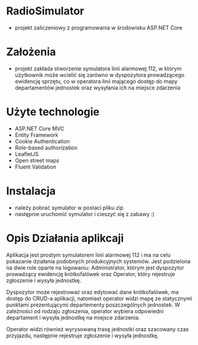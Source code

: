 # RadioSimulator
- projekt zaliczeniowy z programowania w środowisku ASP.NET Core

# Założenia
- projekt zakłada stworzenie symulatora linii alarmowej 112, w którym użytkownik może wcielić się zarówno w dyspozytora prowadzącego ewidencję sprzętu, co w operatora linii mającego dostęp do mapy departamentów jednostek oraz wysyłania ich na miejsce zdarzenia

# Użyte technologie
- ASP.NET Core MVC
- Entity Framework
- Cookie Authentication
- Role-based authorization
- LeafletJS
- Open street maps
- Fluent Validation

# Instalacja
- należy pobrać symulator w postaci pliku zip
- następnie uruchomić symulator i cieszyć się z zabawy :)

# Opis Działania aplikcaji
Aplikacja jest prostym symulatorem linii alarmowej 112 i ma na celu pokazanie działania podobnych produkcyjnych systemów. Jest podzielona na dwie role oparte na logowaniu: Administrator, którym jest dyspozytor prowadzący ewidencję krótkofalówek oraz Operator, który rejestruje zgłoszenie i wysyła jednostkę. 

Dyspozytor może rejestrować oraz edytować dane krótkofalówek, ma dostęp do CRUD-a aplikacji, natomiast operator widzi mapę ze statycznymi punktami prezentującymi departementy poszczególnych jednostek. W zależności od rodzaju zgłoszenia, operator wybiera odpowiedni departament i wysyła jednostkę na miejsce zdarzenia. 

Operator widzi również wyrysowaną trasę jednostki oraz szacowany czas przyjazdu, następnie rejestruje zgłoszenie i wysyła jednostkę.
